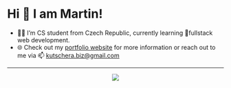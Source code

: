 # Hi 👋 I am Martin!

- 👨‍🎓 I’m CS student from Czech Republic, currently learning 🌱fullstack web development.
- 🌐 Check out my [portfolio website](URL) for more information or reach out to me via 📫 kutschera.biz@gmail.com

---

<p align="center">
  <img src="https://github-readme-stats.vercel.app/api/top-langs/?username=kutscheraa&theme=dark&layout=compact&hide_border=true">
</p>
